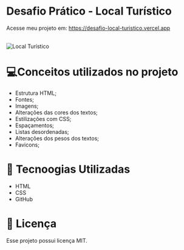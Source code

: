 # Desafio Prático - Local Turístico
Acesse meu projeto em: <a href="https://desafio-local-turistico.vercel.app/" target="_blank">https://desafio-local-turistico.vercel.app</a>
<br><br>

![Local Turístico](https://github.com/user-attachments/assets/e79b1e13-c83d-4dcb-8a70-d88f95785a3d)

# 💻Conceitos utilizados no projeto 
- Estrutura HTML;
- Fontes;
- Imagens;
- Alterações das cores dos textos;
- Estilizações com CSS;
- Espaçamentos;
- Listas desordenadas;
- Alterações dos pesos dos textos;
- Favicons;

# 🚀 Tecnoogias Utilizadas

- HTML
- CSS
- GitHub

# 📝 Licença

Esse projeto possui licença MIT.

